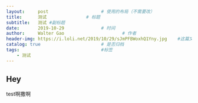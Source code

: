 ```yaml
---
layout:     post                    # 使用的布局（不需要改）
title:      测试               # 标题 
subtitle:   测试 #副标题
date:       2019-10-29              # 时间
author:     Walter Gao                      # 作者
header-img: https://i.loli.net/2019/10/29/sJmPFBWoxhQ1Yny.jpg    #这篇文章标题背景图片
catalog: true                       # 是否归档
tags:                               #标签
    - 测试
---
```


## Hey

test啊撒啊
